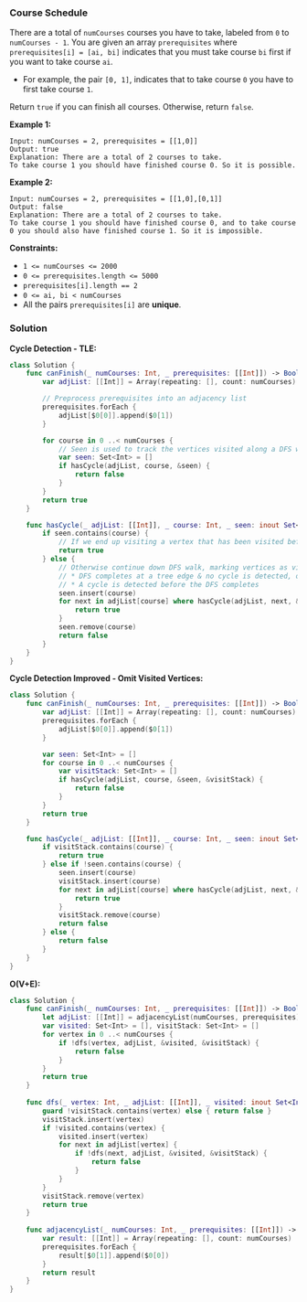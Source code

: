 
### Course Schedule

There are a total of `numCourses` courses you have to take, labeled from `0` to `numCourses - 1`. You are given an array `prerequisites` where `prerequisites[i] = [ai, bi]` indicates that you must take course `bi` first if you want to take course `ai`.

* For example, the pair `[0, 1]`, indicates that to take course `0` you have to first take course `1`.

Return `true` if you can finish all courses. Otherwise, return `false`.

__Example 1:__
```
Input: numCourses = 2, prerequisites = [[1,0]]
Output: true
Explanation: There are a total of 2 courses to take. 
To take course 1 you should have finished course 0. So it is possible.
```
__Example 2:__
```
Input: numCourses = 2, prerequisites = [[1,0],[0,1]]
Output: false
Explanation: There are a total of 2 courses to take. 
To take course 1 you should have finished course 0, and to take course 0 you should also have finished course 1. So it is impossible.
```

__Constraints:__
* `1 <= numCourses <= 2000`
* `0 <= prerequisites.length <= 5000`
* `prerequisites[i].length == 2`
* `0 <= ai, bi < numCourses`
* All the pairs `prerequisites[i]` are __unique__.

### Solution
__Cycle Detection - TLE:__
```Swift
class Solution {
    func canFinish(_ numCourses: Int, _ prerequisites: [[Int]]) -> Bool {
        var adjList: [[Int]] = Array(repeating: [], count: numCourses)

        // Preprocess prerequisites into an adjacency list
        prerequisites.forEach {
            adjList[$0[0]].append($0[1])
        }

        for course in 0 ..< numCourses {
            // Seen is used to track the vertices visited along a DFS walk starting from each course
            var seen: Set<Int> = []
            if hasCycle(adjList, course, &seen) {
                return false
            }
        }
        return true
    }

    func hasCycle(_ adjList: [[Int]], _ course: Int, _ seen: inout Set<Int>) -> Bool {
        if seen.contains(course) {
            // If we end up visiting a vertex that has been visited before, a cycle exists
            return true
        } else {
            // Otherwise continue down DFS walk, marking vertices as visited along the way until:
            // * DFS completes at a tree edge & no cycle is detected, or
            // * A cycle is detected before the DFS completes
            seen.insert(course)
            for next in adjList[course] where hasCycle(adjList, next, &seen) {
                return true
            }
            seen.remove(course)
            return false
        }
    }
}
```
__Cycle Detection Improved - Omit Visited Vertices:__
```Swift
class Solution {
    func canFinish(_ numCourses: Int, _ prerequisites: [[Int]]) -> Bool {
        var adjList: [[Int]] = Array(repeating: [], count: numCourses)
        prerequisites.forEach {
            adjList[$0[0]].append($0[1])
        }

        var seen: Set<Int> = []
        for course in 0 ..< numCourses {
            var visitStack: Set<Int> = []
            if hasCycle(adjList, course, &seen, &visitStack) {
                return false
            }
        }
        return true
    }

    func hasCycle(_ adjList: [[Int]], _ course: Int, _ seen: inout Set<Int>, _ visitStack: inout Set<Int>) -> Bool {
        if visitStack.contains(course) {
            return true
        } else if !seen.contains(course) {
            seen.insert(course)
            visitStack.insert(course)
            for next in adjList[course] where hasCycle(adjList, next, &seen, &visitStack) {
                return true
            }
            visitStack.remove(course)
            return false
        } else {
            return false
        }
    }
}
```
__O(V+E):__
```Swift
class Solution {
    func canFinish(_ numCourses: Int, _ prerequisites: [[Int]]) -> Bool {
        let adjList: [[Int]] = adjacencyList(numCourses, prerequisites)
        var visited: Set<Int> = [], visitStack: Set<Int> = []
        for vertex in 0 ..< numCourses {
            if !dfs(vertex, adjList, &visited, &visitStack) {
                return false
            }
        }
        return true
    }
    
    func dfs(_ vertex: Int, _ adjList: [[Int]], _ visited: inout Set<Int>, _ visitStack: inout Set<Int>) -> Bool {
        guard !visitStack.contains(vertex) else { return false }
        visitStack.insert(vertex)
        if !visited.contains(vertex) {
            visited.insert(vertex)
            for next in adjList[vertex] {
                if !dfs(next, adjList, &visited, &visitStack) {
                    return false
                }
            }
        }
        visitStack.remove(vertex)
        return true
    }
    
    func adjacencyList(_ numCourses: Int, _ prerequisites: [[Int]]) -> [[Int]] {
        var result: [[Int]] = Array(repeating: [], count: numCourses)
        prerequisites.forEach {
            result[$0[1]].append($0[0])
        }
        return result
    }
}
```